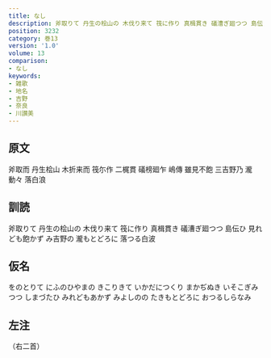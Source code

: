 ```yaml
---
title: なし
description: 斧取りて 丹生の桧山の 木伐り来て 筏に作り 真楫貫き 礒漕ぎ廻つつ 島伝ひ 見れども飽かず み吉野の 瀧もとどろに 落つる白波
position: 3232
category: 巻13
version: '1.0'
volume: 13
comparison:
- なし
keywords:
- 雑歌
- 地名
- 吉野
- 奈良
- 川讃美
---
```


## 原文

斧取而 丹生桧山 木折来而 筏尓作 二梶貫 礒榜廻乍 嶋傳 雖見不飽 三吉野乃 瀧動々 落白浪

## 訓読

斧取りて 丹生の桧山の 木伐り来て 筏に作り 真楫貫き 礒漕ぎ廻つつ 島伝ひ 見れども飽かず み吉野の 瀧もとどろに 落つる白波

## 仮名

をのとりて にふのひやまの きこりきて いかだにつくり まかぢぬき いそこぎみつつ しまづたひ みれどもあかず みよしのの たきもとどろに おつるしらなみ

## 左注

（右二首）

